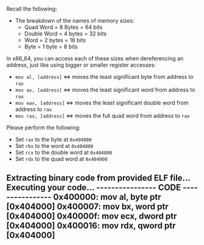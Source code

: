Recall the following:

- The breakdown of the names of memory sizes:
    - Quad Word = 8 Bytes = 64 bits
    - Double Word = 4 bytes = 32 bits
    - Word = 2 bytes = 16 bits
    - Byte = 1 byte = 8 bits

In x86_64, you can access each of these sizes when dereferencing an address, just like using bigger or smaller register accesses:

- `mov al, [address]` <=> moves the least significant byte from address to `rax`
- `mov ax, [address]` <=> moves the least significant word from address to `rax`
- `mov eax, [address]` <=> moves the least significant double word from address to `rax`
- `mov rax, [address]` <=> moves the full quad word from address to `rax`

Please perform the following:

- Set `rax` to the byte at `0x404000`
- Set `rbx` to the word at `0x404000`
- Set `rcx` to the double word at `0x404000`
- Set `rdx` to the quad word at `0x404000`



Extracting binary code from provided ELF file...
Executing your code...
---------------- CODE ----------------
0x400000:       mov     al, byte ptr [0x404000]
0x400007:       mov     bx, word ptr [0x404000]
0x40000f:       mov     ecx, dword ptr [0x404000]
0x400016:       mov     rdx, qword ptr [0x404000]
--------------------------------------
